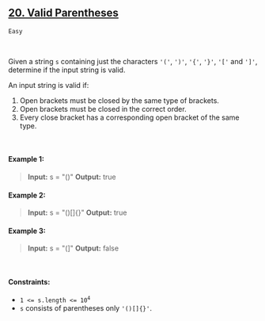 ## [20. Valid Parentheses](https://leetcode.com/problems/valid-parentheses/)

<code>Easy</code>

<br>

Given a string <code>s</code> containing just the characters <code>'('</code>, <code>')'</code>, <code>'{'</code>,
<code>'}'</code>, <code>'['</code> and <code>']'</code>, determine if the input string is valid.

An input string is valid if:

1. Open brackets must be closed by the same type of brackets.
2. Open brackets must be closed in the correct order.
3. Every close bracket has a corresponding open bracket of the same type.

<br>

#### Example 1:

> __Input:__ s = "()"
> __Output:__ true

#### Example 2:

> __Input:__ s = "()[]{}"
> __Output:__ true

#### Example 3:

> __Input:__ s = "(]"
> __Output:__ false

<br>

#### Constraints:

- <code>1 <= s.length <= 10<sup>4</sup></code>
- <code>s</code> consists of parentheses only <code>'()[]{}'</code>.
